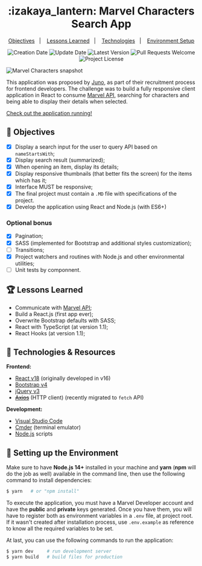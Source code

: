 <h1 align="center">
  :izakaya_lantern: Marvel Characters Search App
</h1>

<p align="center">
  <a href="#pencil-objectives">Objectives</a>&nbsp;&nbsp;&nbsp;|&nbsp;&nbsp;&nbsp;
  <a href="#trophy-lessons-learned">Lessons Learned</a>&nbsp;&nbsp;&nbsp;|&nbsp;&nbsp;&nbsp;
  <a href="#rocket-technologies--resources">Technologies</a>&nbsp;&nbsp;&nbsp;|&nbsp;&nbsp;&nbsp;
  <a href="#hammer-setting-up-the-environment">Environment Setup</a>
</p>

<p align="center">
  <img src="https://img.shields.io/static/v1?labelColor=000000&color=ed1d24&label=created%20at&message=july%202019" alt="Creation Date" />

  <img src="https://img.shields.io/github/last-commit/juliolmuller/marvel-characters?label=updated%20at&labelColor=000000&color=ed1d24" alt="Update Date" />

  <img src="https://img.shields.io/github/v/tag/juliolmuller/marvel-characters?label=latest%20version&labelColor=000000&color=ed1d24" alt="Latest Version" />

  <img src="https://img.shields.io/static/v1?labelColor=000000&color=ed1d24&label=PRs&message=welcome" alt="Pull Requests Welcome" />

  <img src="https://img.shields.io/github/license/juliolmuller/marvel-characters?labelColor=000000&color=ed1d24" alt="Project License" />
</p>

![Marvel Characters snapshot](https://user-images.githubusercontent.com/44725817/212805617-c7275a07-4b7e-4eb8-a74c-a2eb6a46043c.png)

This application was proposed by [Juno](https://www.juno.com.br/), as part of their recruitment process for frontend developers. The challenge was to build a fully responsive client application in React to consume [Marvel API](https://developer.marvel.com/docs#!/public/getCreatorCollection_get_0), searching for characters and being able to display their details when selected.

[Check out the application running!](https://the-marvel-characters.vercel.app/)

## :pencil: Objectives

- [x] Display a search input for the user to query API based on  `nameStartsWith`;
- [x] Display search result (summarized);
- [x] When opening an item, display its details;
- [x] Display responsive thumbnails (that better fits the screen) for the items which has it;
- [x] Interface MUST be responsive;
- [x] The final project must contain a `.MD` file with specifications of the project.
- [x] Develop the application using React and Node.js (with ES6+)

### Optional bonus

- [x] Pagination;
- [x] SASS (implemented for Bootstrap and additional styles customization);
- [ ] Transitions;
- [x] Project watchers and routines with Node.js and other environmental utilities;
- [ ] Unit tests by componnent.

## :trophy: Lessons Learned

- Communicate with [Marvel API](https://developer.marvel.com/);
- Build a React.js (first app ever);
- Overwrite Bootstrap defaults with SASS;
- React with TypeScript (at version 1.1);
- React Hooks (at version 1.1);

## :rocket: Technologies & Resources

**Frontend:**
- [React v18](https://reactjs.org) (originally developed in v16)
- [Bootstrap v4](https://getbootstrap.com/)
- [jQuery v3](https://jquery.com/)
- [~~Axios~~](https://github.com/axios/axios) (HTTP client) (recently migrated to `fetch` API)

**Development:**
- [Visual Studio Code](https://code.visualstudio.com/)
- [Cmder](https://cmder.net/) (terminal emulator)
- [Node.js](https://nodejs.org/en/) scripts

## :hammer: Setting up the Environment

Make sure to have **Node.js 14+** installed in your machine and **yarn** (**npm** will do the job as well) available in the command line, then use the following command to install dependencies:

```bash
$ yarn   # or "npm install"
```

To execute the application, you must have a Marvel Developer account and have the **public** and **private** keys generated. Once you have them, you will have to register both as environment variables in a `.env` file, at project root. If it wasn't created after installation process, use `.env.example` as reference to know all the required variables to be set.

At last, you can use the following commands to run the application:

```bash
$ yarn dev     # run development server
$ yarn build   # build files for production
```

